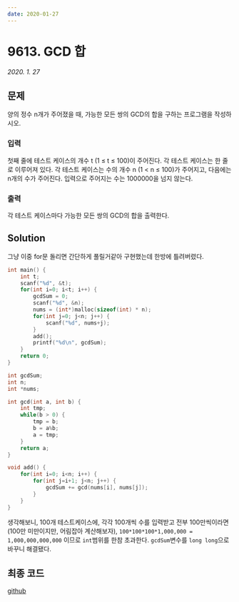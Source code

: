 ```yaml
---
date: 2020-01-27
---
```

# 9613. GCD 합
*2020. 1. 27*
## 문제
양의 정수 n개가 주어졌을 때, 가능한 모든 쌍의 GCD의 합을 구하는 프로그램을 작성하시오.
### 입력
첫째 줄에 테스트 케이스의 개수 t (1 ≤ t ≤ 100)이 주어진다. 각 테스트 케이스는 한 줄로 이루어져 있다. 각 테스트 케이스는 수의 개수 n (1 < n ≤ 100)가 주어지고, 다음에는 n개의 수가 주어진다. 입력으로 주어지는 수는 1000000을 넘지 않는다.
### 출력
각 테스트 케이스마다 가능한 모든 쌍의 GCD의 합을 출력한다.

## Solution
그냥 이중 for문 돌리면 간단하게 풀릴거같아 구현했는데 한방에 틀려버렸다.
```cpp
int main() {
    int t;
    scanf("%d", &t);
    for(int i=0; i<t; i++) {
        gcdSum = 0;
        scanf("%d", &n);
        nums = (int*)malloc(sizeof(int) * n);
        for(int j=0; j<n; j++) {
            scanf("%d", nums+j);
        }
        add();
        printf("%d\n", gcdSum);
    }
    return 0;
}

int gcdSum;
int n;
int *nums;

int gcd(int a, int b) {
    int tmp;
    while(b > 0) {
        tmp = b;
        b = a%b;
        a = tmp;
    }
    return a;
}

void add() {
    for(int i=0; i<n; i++) {
        for(int j=i+1; j<n; j++) {
            gcdSum += gcd(nums[i], nums[j]);
        }
    }
}
```
생각해보니, 100개 테스트케이스에, 각각 100개씩 수를 입력받고 전부 100만씩이라면(100만 미만이지만, 어림잡아 계산해보자), `100*100*100*1,000,000 = 1,000,000,000,000` 이므로 `int`범위를 한참 초과한다. `gcdSum`변수를 `long long`으로 바꾸니 해결됐다.

## 최종 코드

[github](https://github.com/shinjawkwang/bojPractice/blob/master/math/gcdORlcm/9613.cpp)